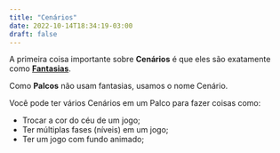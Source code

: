 ```yaml
---
title: "Cenários"
date: 2022-10-14T18:34:19-03:00
draft: false
---
```


A primeira coisa importante sobre **Cenários** é que eles são exatamente como [**Fantasias**](/conceitos/fantasias).

Como **Palcos** não usam fantasias, usamos o nome Cenário.

Você pode ter vários Cenários em um Palco para fazer coisas como:

- Trocar a cor do céu de um jogo;
- Ter múltiplas fases (níveis) em um jogo;
- Ter um jogo com fundo animado;
